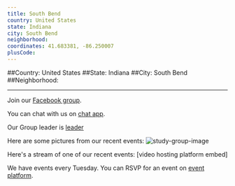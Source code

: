 ```yaml
---
title: South Bend
country: United States
state: Indiana
city: South Bend
neighborhood: 
coordinates: 41.683381, -86.250007
plusCode:
---
```


##Country: United States
##State: Indiana
##City: South Bend
##Neighborhood: 
*****
Join our [Facebook group](https://www.facebook.com/groups/free.code.camp.south.bend).

You can chat with us on [chat app]().

Our Group leader is [leader]()

Here are some pictures from our recent events:
![study-group-image]()

Here's a stream of one of our recent events:
[video hosting platform embed]

We have events every Tuesday. You can RSVP for an event on [event platform]().
